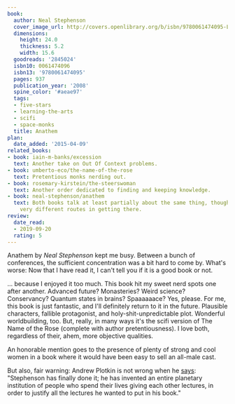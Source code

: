 ```yaml
---
book:
  author: Neal Stephenson
  cover_image_url: http://covers.openlibrary.org/b/isbn/9780061474095-L.jpg
  dimensions:
    height: 24.0
    thickness: 5.2
    width: 15.6
  goodreads: '2845024'
  isbn10: 0061474096
  isbn13: '9780061474095'
  pages: 937
  publication_year: '2008'
  spine_color: '#aeae97'
  tags:
  - five-stars
  - learning-the-arts
  - scifi
  - space-monks
  title: Anathem
plan:
  date_added: '2015-04-09'
related_books:
- book: iain-m-banks/excession
  text: Another take on Out Of Context problems.
- book: umberto-eco/the-name-of-the-rose
  text: Pretentious monks nerding out.
- book: rosemary-kirstein/the-steerswoman
  text: Another order dedicated to finding and keeping knowledge.
- book: neal-stephenson/anathem
  text: Both books talk at least partially about the same thing, though they take
    very different routes in getting there.
review:
  date_read:
  - 2019-09-20
  rating: 5
---
```


Anathem by *Neal Stephenson* kept me busy. Between a bunch of conferences, the sufficient concentration was a bit
hard to come by. What's worse: Now that I have read it, I can't tell you if it is a good book or not.

… because I enjoyed it too much. This book hit my sweet nerd spots one after another. Advanced future? Monasteries?
Weird science? Conservancy? Quantum states in brains? Spaaaaaace? Yes, please. For me, this book is just fantastic, and
I'll definitely return to it in the future. Plausible characters, fallible protagonist, and holy-shit-unpredictable
plot. Wonderful worldbuilding, too. But, really, in many ways it's the scifi version of The Name of the Rose (complete
with author pretentiousness). I love both, regardless of their, ahem, more objective qualities.

An honorable mention goes to the presence of plenty of strong and cool women in a book where it would have been easy to
sell an all-male cast.

But also, fair warning: Andrew Plotkin is not wrong when he
[says](https://www.eblong.com/zarf/bookscan/review/stephenson_neal_anathem.html): "Stephenson has finally done it; he
has invented an entire planetary institution of people who spend their lives giving each other lectures, in order to
justify all the lectures he wanted to put in his book."
